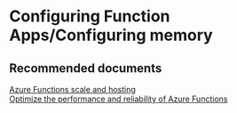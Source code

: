 <properties
	pageTitle="Configuring Function Apps/Configuring memory"
	description="Configuring Function Apps/Configuring memory"
	service="microsoft.web"
	resource="functions"
	authors="shrahman"
	displayOrder=""
	selfHelpType="generic"
	supportTopicIds="32518050"
	resourceTags=""
	productPesIds="16072"
	cloudEnvironments="public"
/>

# Configuring Function Apps/Configuring memory

## **Recommended documents**

[Azure Functions scale and hosting](https://docs.microsoft.com/azure/azure-functions/functions-scale)<br>
[Optimize the performance and reliability of Azure Functions](https://docs.microsoft.com/azure/azure-functions/functions-best-practices)


